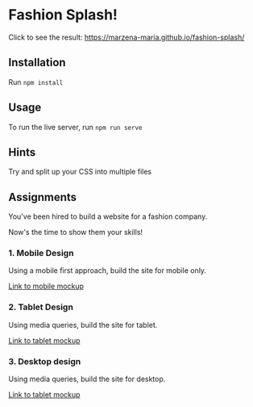 # Fashion Splash!

Click to see the result: https://marzena-maria.github.io/fashion-splash/ 

## Installation

Run `npm install`

## Usage

To run the live server, run `npm run serve`

## Hints

Try and split up your CSS into multiple files

## Assignments

You've been hired to build a website for a fashion company.

Now's the time to show them your skills!

### 1. Mobile Design

Using a mobile first approach, build the site for mobile only.

[Link to mobile mockup](./mobile-mockup.png)

### 2. Tablet Design

Using media queries, build the site for tablet.

[Link to tablet mockup](./tablet-mockup.jpg)

### 3. Desktop design

Using media queries, build the site for desktop.

[Link to tablet mockup](./desktop-mockup.jpg)
